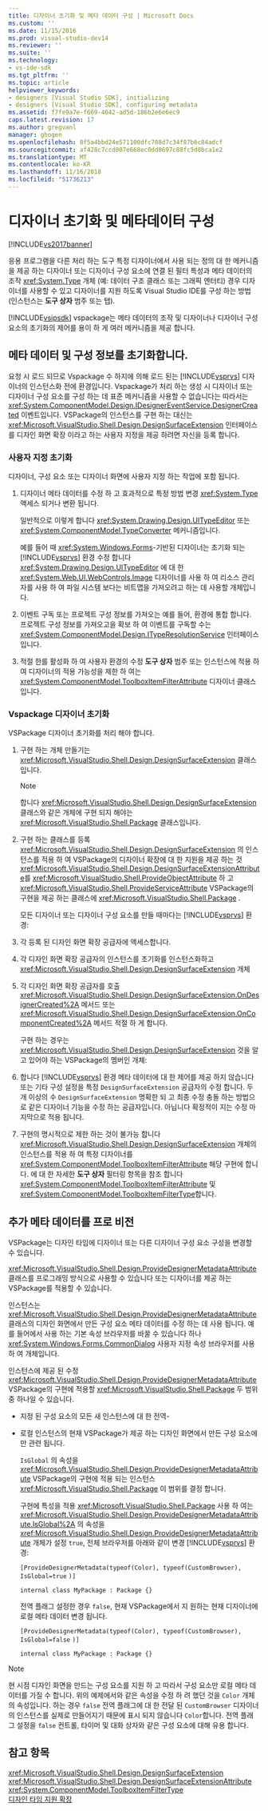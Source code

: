 ```yaml
---
title: 디자이너 초기화 및 메타 데이터 구성 | Microsoft Docs
ms.custom: ''
ms.date: 11/15/2016
ms.prod: visual-studio-dev14
ms.reviewer: ''
ms.suite: ''
ms.technology:
- vs-ide-sdk
ms.tgt_pltfrm: ''
ms.topic: article
helpviewer_keywords:
- designers [Visual Studio SDK], initializing
- designers [Visual Studio SDK], configuring metadata
ms.assetid: f7fe9a7e-f669-4642-ad5d-186b2e6e6ec9
caps.latest.revision: 17
ms.author: gregvanl
manager: ghogen
ms.openlocfilehash: 8f5a4bbd24e571100dfc708d7c34f87b6c84adcf
ms.sourcegitcommit: af428c7ccd007e668ec0dd8697c88fc5d8bca1e2
ms.translationtype: MT
ms.contentlocale: ko-KR
ms.lasthandoff: 11/16/2018
ms.locfileid: "51736213"
---
```

# <a name="designer-initialization-and-metadata-configuration"></a>디자이너 초기화 및 메타데이터 구성
[!INCLUDE[vs2017banner](../includes/vs2017banner.md)]

응용 프로그램을 다른 처리 하는 도구 특정 디자이너에서 사용 되는 정의 대 한 메커니즘을 제공 하는 디자이너 또는 디자이너 구성 요소에 연결 된 필터 특성과 메타 데이터의 조작 <xref:System.Type> 개체 (예: 데이터 구조 클래스 또는 그래픽 엔터티) 경우 디자이너를 사용할 수 있고 디자이너를 지원 하도록 Visual Studio IDE를 구성 하는 방법 (인스턴스는 **도구 상자** 범주 또는 탭).  
  
 [!INCLUDE[vsipsdk](../includes/vsipsdk-md.md)] vspackage는 메타 데이터의 조작 및 디자이너나 디자이너 구성 요소의 초기화의 제어를 용이 하 게 여러 메커니즘을 제공 합니다.  
  
## <a name="initializing-metadata-and-configuration-information"></a>메타 데이터 및 구성 정보를 초기화합니다.  
 요청 시 로드 되므로 Vspackage 수 하지에 의해 로드 된는 [!INCLUDE[vsprvs](../includes/vsprvs-md.md)] 디자이너의 인스턴스화 전에 환경입니다. Vspackage가 처리 하는 생성 시 디자이너 또는 디자이너 구성 요소를 구성 하는 데 표준 메커니즘을 사용할 수 없습니다는 따라서는 <xref:System.ComponentModel.Design.IDesignerEventService.DesignerCreated> 이벤트입니다. VSPackage의 인스턴스를 구현 하는 대신는 <xref:Microsoft.VisualStudio.Shell.Design.DesignSurfaceExtension> 인터페이스를 디자인 화면 확장 이라고 하는 사용자 지정을 제공 하려면 자신을 등록 합니다.  
  
### <a name="customizing-initialization"></a>사용자 지정 초기화  
 디자이너, 구성 요소 또는 디자이너 화면에 사용자 지정 하는 작업에 포함 됩니다.  
  
1.  디자이너 메타 데이터를 수정 하 고 효과적으로 특정 방법 변경 <xref:System.Type> 액세스 되거나 변환 됩니다.  
  
     일반적으로 이렇게 합니다 <xref:System.Drawing.Design.UITypeEditor> 또는 <xref:System.ComponentModel.TypeConverter> 메커니즘입니다.  
  
     예를 들어 때 <xref:System.Windows.Forms>-기반된 디자이너는 초기화 되는 [!INCLUDE[vsprvs](../includes/vsprvs-md.md)] 환경 수정 합니다 <xref:System.Drawing.Design.UITypeEditor> 에 대 한 <xref:System.Web.UI.WebControls.Image> 디자이너를 사용 하 여 리소스 관리자를 사용 하 여 파일 시스템 보다는 비트맵을 가져오려고 하는 데 사용할 개체입니다.  
  
2.  이벤트 구독 또는 프로젝트 구성 정보를 가져오는 예를 들어, 환경에 통합 합니다. 프로젝트 구성 정보를 가져오고을 확보 하 여 이벤트를 구독할 수는 <xref:System.ComponentModel.Design.ITypeResolutionService> 인터페이스입니다.  
  
3.  적절 한를 활성화 하 여 사용자 환경의 수정 **도구 상자** 범주 또는 인스턴스에 적용 하 여 디자이너의 적용 가능성을 제한 하 여는 <xref:System.ComponentModel.ToolboxItemFilterAttribute> 디자이너 클래스입니다.  
  
### <a name="designer-initialization-by-a-vspackage"></a>Vspackage 디자이너 초기화  
 VSPackage 디자이너 초기화를 처리 해야 합니다.  
  
1. 구현 하는 개체 만들기는 <xref:Microsoft.VisualStudio.Shell.Design.DesignSurfaceExtension> 클래스입니다.  
  
   > [!NOTE]
   >  합니다 <xref:Microsoft.VisualStudio.Shell.Design.DesignSurfaceExtension> 클래스와 같은 개체에 구현 되지 해야는 <xref:Microsoft.VisualStudio.Shell.Package> 클래스입니다.  
  
2. 구현 하는 클래스를 등록 <xref:Microsoft.VisualStudio.Shell.Design.DesignSurfaceExtension> 의 인스턴스를 적용 하 여 VSPackage의 디자이너 확장에 대 한 지원을 제공 하는 것 <xref:Microsoft.VisualStudio.Shell.Design.DesignSurfaceExtensionAttribute>를 <xref:Microsoft.VisualStudio.Shell.ProvideObjectAttribute> 하 고 <xref:Microsoft.VisualStudio.Shell.ProvideServiceAttribute> VSPackage의 구현을 제공 하는 클래스에 <xref:Microsoft.VisualStudio.Shell.Package> .  
  
   모든 디자이너 또는 디자이너 구성 요소를 만들 때마다는 [!INCLUDE[vsprvs](../includes/vsprvs-md.md)] 환경:  
  
3. 각 등록 된 디자인 화면 확장 공급자에 액세스합니다.  
  
4. 각 디자인 화면 확장 공급자의 인스턴스를 초기화를 인스턴스화하고 <xref:Microsoft.VisualStudio.Shell.Design.DesignSurfaceExtension> 개체  
  
5. 각 디자인 화면 확장 공급자를 호출 <xref:Microsoft.VisualStudio.Shell.Design.DesignSurfaceExtension.OnDesignerCreated%2A> 메서드 또는 <xref:Microsoft.VisualStudio.Shell.Design.DesignSurfaceExtension.OnComponentCreated%2A> 메서드 적절 하 게 합니다.  
  
   구현 하는 경우는 <xref:Microsoft.VisualStudio.Shell.Design.DesignSurfaceExtension> 것을 알고 있어야 하는 VSPackage의 멤버인 개체:  
  
6. 합니다 [!INCLUDE[vsprvs](../includes/vsprvs-md.md)] 환경 메타 데이터에 대 한 제어를 제공 하지 않습니다 또는 기타 구성 설정을 특정 `DesignSurfaceExtension` 공급자의 수정 합니다. 두 개 이상의 수 `DesignSurfaceExtension` 명확한 되 고 최종 수정 충돌 하는 방법으로 같은 디자이너 기능을 수정 하는 공급자입니다. 아닙니다 확정적이 지는 수정 마지막으로 적용 됩니다.  
  
7. 구현의 명시적으로 제한 하는 것이 불가능 합니다 <xref:Microsoft.VisualStudio.Shell.Design.DesignSurfaceExtension> 개체의 인스턴스를 적용 하 여 특정 디자이너를 <xref:System.ComponentModel.ToolboxItemFilterAttribute> 해당 구현에 합니다. 에 대 한 자세한 **도구 상자** 필터링 항목을 참조 합니다 <xref:System.ComponentModel.ToolboxItemFilterAttribute> 및 <xref:System.ComponentModel.ToolboxItemFilterType>합니다.  
  
## <a name="additional-metadata-provisioning"></a>추가 메타 데이터를 프로 비전  
 VSPackage는 디자인 타임에 디자이너 또는 다른 디자이너 구성 요소 구성을 변경할 수 있습니다.  
  
 <xref:Microsoft.VisualStudio.Shell.Design.ProvideDesignerMetadataAttribute> 클래스를 프로그래밍 방식으로 사용할 수 있습니다 또는 디자이너를 제공 하는 VSPackage를 적용할 수 있습니다.  
  
 인스턴스는 <xref:Microsoft.VisualStudio.Shell.Design.ProvideDesignerMetadataAttribute> 클래스의 디자인 화면에서 만든 구성 요소 메타 데이터를 수정 하는 데 사용 됩니다. 예를 들어에서 사용 하는 기본 속성 브라우저를 바꿀 수 있습니다 하나 <xref:System.Windows.Forms.CommonDialog> 사용자 지정 속성 브라우저를 사용 하 여 개체입니다.  
  
 인스턴스에 제공 된 수정 <xref:Microsoft.VisualStudio.Shell.Design.ProvideDesignerMetadataAttribute> VSPackage의 구현에 적용할 <xref:Microsoft.VisualStudio.Shell.Package> 두 범위 중 하나일 수 있습니다.  
  
- 지정 된 구성 요소의 모든 새 인스턴스에 대 한 전역-  
  
- 로컬 인스턴스의 현재 VSPackage가 제공 하는 디자인 화면에서 만든 구성 요소에만 관련 됩니다.  
  
  `IsGlobal` 의 속성을 <xref:Microsoft.VisualStudio.Shell.Design.ProvideDesignerMetadataAttribute> VSPackage의 구현에 적용 되는 인스턴스 <xref:Microsoft.VisualStudio.Shell.Package> 이 범위를 결정 합니다.  
  
  구현에 특성을 적용 <xref:Microsoft.VisualStudio.Shell.Package> 사용 하 여는 <xref:Microsoft.VisualStudio.Shell.Design.ProvideDesignerMetadataAttribute.IsGlobal%2A> 의 속성을 <xref:Microsoft.VisualStudio.Shell.Design.ProvideDesignerMetadataAttribute> 개체가 설정 `true`, 전체 브라우저를 아래와 같이 변경 [!INCLUDE[vsprvs](../includes/vsprvs-md.md)] 환경:  
  
  `[ProvideDesignerMetadata(typeof(Color), typeof(CustomBrowser),`   `IsGlobal=true`  `)]`  
  
  `internal class MyPackage : Package {}`  
  
  전역 플래그 설정한 경우 `false`, 현재 VSPackage에서 지 원하는 현재 디자이너에 로컬 메타 데이터 변경 됩니다.  
  
  `[ProvideDesignerMetadata(typeof(Color), typeof(CustomBrowser),`   `IsGlobal=false`  `)]`  
  
  `internal class MyPackage : Package {}`  
  
> [!NOTE]
>  현 시점 디자인 화면을 만드는 구성 요소를 지원 하 고 따라서 구성 요소만 로컬 메타 데이터를 가질 수 합니다. 위의 예제에서와 같은 속성을 수정 하 려 했던 것을 `Color` 개체의 속성입니다. 하는 경우 `false` 전역 플래그에 대 한 전달 된 `CustomBrowser` 디자이너의 인스턴스를 실제로 만들어지기 때문에 표시 되지 않습니다 `Color`합니다. 전역 플래그 설정을 `false` 컨트롤, 타이머 및 대화 상자와 같은 구성 요소에 대해 유용 합니다.  
  
## <a name="see-also"></a>참고 항목  
 <xref:Microsoft.VisualStudio.Shell.Design.DesignSurfaceExtension>   
 <xref:Microsoft.VisualStudio.Shell.Design.DesignSurfaceExtensionAttribute>   
 <xref:System.ComponentModel.ToolboxItemFilterType>   
 [디자인 타임 지원 확장](http://msdn.microsoft.com/library/d6ac8a6a-42fd-4bc8-bf33-b212811297e2)

